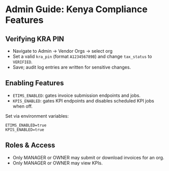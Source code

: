 # Admin Guide: Kenya Compliance Features

## Verifying KRA PIN
- Navigate to Admin → Vendor Orgs → select org
- Set a valid `kra_pin` (format `A123456789B`) and change `tax_status` to `VERIFIED`.
- Save; audit log entries are written for sensitive changes.

## Enabling Features
- `ETIMS_ENABLED`: gates invoice submission endpoints and jobs.
- `KPIS_ENABLED`: gates KPI endpoints and disables scheduled KPI jobs when off.

Set via environment variables:
```
ETIMS_ENABLED=true
KPIS_ENABLED=true
```

## Roles & Access
- Only MANAGER or OWNER may submit or download invoices for an org.
- Only MANAGER or OWNER may view KPIs.
